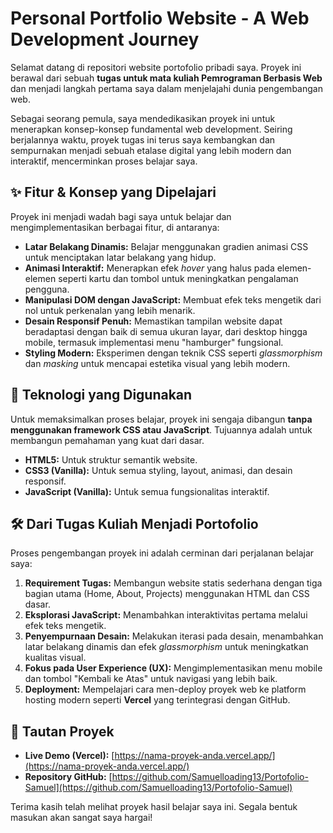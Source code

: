 # Personal Portfolio Website - A Web Development Journey

Selamat datang di repositori website portofolio pribadi saya. Proyek ini berawal dari sebuah **tugas untuk mata kuliah Pemrograman Berbasis Web** dan menjadi langkah pertama saya dalam menjelajahi dunia pengembangan web.

Sebagai seorang pemula, saya mendedikasikan proyek ini untuk menerapkan konsep-konsep fundamental web development. Seiring berjalannya waktu, proyek tugas ini terus saya kembangkan dan sempurnakan menjadi sebuah etalase digital yang lebih modern dan interaktif, mencerminkan proses belajar saya.

## ✨ Fitur & Konsep yang Dipelajari

Proyek ini menjadi wadah bagi saya untuk belajar dan mengimplementasikan berbagai fitur, di antaranya:

-   **Latar Belakang Dinamis:** Belajar menggunakan gradien animasi CSS untuk menciptakan latar belakang yang hidup.
-   **Animasi Interaktif:** Menerapkan efek *hover* yang halus pada elemen-elemen seperti kartu dan tombol untuk meningkatkan pengalaman pengguna.
-   **Manipulasi DOM dengan JavaScript:** Membuat efek teks mengetik dari nol untuk perkenalan yang lebih menarik.
-   **Desain Responsif Penuh:** Memastikan tampilan website dapat beradaptasi dengan baik di semua ukuran layar, dari desktop hingga mobile, termasuk implementasi menu "hamburger" fungsional.
-   **Styling Modern:** Eksperimen dengan teknik CSS seperti *glassmorphism* dan *masking* untuk mencapai estetika visual yang lebih modern.

## 🚀 Teknologi yang Digunakan

Untuk memaksimalkan proses belajar, proyek ini sengaja dibangun **tanpa menggunakan framework CSS atau JavaScript**. Tujuannya adalah untuk membangun pemahaman yang kuat dari dasar.

-   **HTML5:** Untuk struktur semantik website.
-   **CSS3 (Vanilla):** Untuk semua styling, layout, animasi, dan desain responsif.
-   **JavaScript (Vanilla):** Untuk semua fungsionalitas interaktif.

## 🛠️ Dari Tugas Kuliah Menjadi Portofolio

Proses pengembangan proyek ini adalah cerminan dari perjalanan belajar saya:

1.  **Requirement Tugas:** Membangun website statis sederhana dengan tiga bagian utama (Home, About, Projects) menggunakan HTML dan CSS dasar.
2.  **Eksplorasi JavaScript:** Menambahkan interaktivitas pertama melalui efek teks mengetik.
3.  **Penyempurnaan Desain:** Melakukan iterasi pada desain, menambahkan latar belakang dinamis dan efek *glassmorphism* untuk meningkatkan kualitas visual.
4.  **Fokus pada User Experience (UX):** Mengimplementasikan menu mobile dan tombol "Kembali ke Atas" untuk navigasi yang lebih baik.
5.  **Deployment:** Mempelajari cara men-deploy proyek web ke platform hosting modern seperti **Vercel** yang terintegrasi dengan GitHub.

## 🔗 Tautan Proyek

-   **Live Demo (Vercel):** [https://nama-proyek-anda.vercel.app/](https://nama-proyek-anda.vercel.app/)
-   **Repository GitHub:** [https://github.com/Samuelloading13/Portofolio-Samuel](https://github.com/Samuelloading13/Portofolio-Samuel)

Terima kasih telah melihat proyek hasil belajar saya ini. Segala bentuk masukan akan sangat saya hargai!
